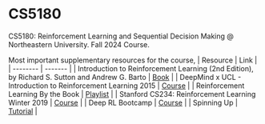 # CS5180
CS5180: Reinforcement Learning and Sequential Decision Making @ Northeastern University. Fall 2024 Course.

Most important supplementary resources for the course,
| Resource    | Link |
| -------- | ------- |
| Introduction to Reinforcement Learning (2nd Edition), by Richard S. Sutton and Andrew G. Barto | [Book](http://incompleteideas.net/book/RLbook2020.pdf) |
| DeepMind x UCL - Introduction to Reinforcement Learning 2015 | [Course](https://youtube.com/playlist?list=PLqYmG7hTraZDM-OYHWgPebj2MfCFzFObQ&si=axvGuc4REsqvJUXe) |
| Reinforcement Learning By the Book | [Playlist](https://youtube.com/playlist?list=PLzvYlJMoZ02Dxtwe-MmH4nOB5jYlMGBjr&si=4z2xQ_LiZnHISII9) |
| Stanford CS234: Reinforcement Learning Winter 2019 | [Course](https://youtube.com/playlist?list=PLoROMvodv4rOSOPzutgyCTapiGlY2Nd8u&si=0lSKoZJI4Erp7h9_) |
| Deep RL Bootcamp | [Course](https://sites.google.com/view/deep-rl-bootcamp/lectures) |
| Spinning Up | [Tutorial](https://spinningup.openai.com/en/latest/index.html) |
